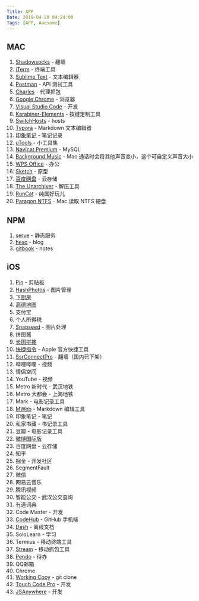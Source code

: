 ```yaml
---
Title: APP
Date: 2019-04-20 04:24:00
Tags: [APP, Awesome]
---
```


## MAC

1. [Shadowsocks](https://github.com/shadowsocks/ShadowsocksX-NG) - 翻墙
2. [iTerm](https://www.iterm2.com/) - 终端工具
3. [Sublime Text](https://www.sublimetext.com/) - 文本编辑器
4. [Postman](https://www.getpostman.com/downloads/) - API 测试工具
5. [Charles](https://www.charlesproxy.com/download/) - 代理抓包
6. [Google Chrome](https://www.google.com/intl/zh-CN/chrome/) - 浏览器
7. [Visual Studio Code](https://code.visualstudio.com/) - 开发
8. [Karabiner-Elements](https://github.com/tekezo/Karabiner-Elements) - 按键定制工具
9. [SwitchHosts](https://github.com/oldj/SwitchHosts) - hosts
10. [Typora](https://typora.io/) - Markdown 文本编辑器
11. [印象笔记](https://www.yinxiang.com/) - 笔记记录
12. [uTools](https://u.tools/) - 小工具集
13. [Navicat Premium](https://www.navicat.com.cn/products) - MySQL
14. [Background Music](https://github.com/kyleneideck/BackgroundMusic) - Mac 通话时会将其他声音变小，这个可自定义声音大小
15. [WPS Office](https://www.wps.cn/) - 办公
16. [Sketch](https://www.sketch.com/) - 原型
17. [百度网盘](http://pan.baidu.com/download) - 云存储
18. [The Unarchiver](https://theunarchiver.com/) - 解压工具
19. [RunCat](https://kyomesuke.com/runcat/index.html) - 纯属好玩儿
20. [Paragon NTFS](https://www.paragon-software.com/us/home/ntfs-mac/) - Mac 读取 NTFS 硬盘

## NPM

1. [serve](https://github.com/zeit/serve) - 静态服务
2. [hexo](https://hexo.io/zh-cn/) - blog
3. [gitbook](https://github.com/GitbookIO/gitbook-cli) - notes

## iOS

1. [Pin](https://itunes.apple.com/cn/app/pin-%E5%89%AA%E8%B4%B4%E6%9D%BF%E6%89%A9%E5%B1%95/id1039643846?mt=8) - 剪贴板
2. [HashPhotos](https://itunes.apple.com/cn/app/hashphotos/id685784609?mt=8) - 图片管理
3. [下厨房](https://itunes.apple.com/cn/app/%E4%B8%8B%E5%8E%A8%E6%88%BF-%E7%BE%8E%E9%A3%9F%E8%8F%9C%E8%B0%B1/id460979760?mt=8)
4. [高德地图](https://itunes.apple.com/cn/app/%E9%AB%98%E5%BE%B7%E5%9C%B0%E5%9B%BE-%E7%B2%BE%E5%87%86%E5%9C%B0%E5%9B%BE-%E5%AF%BC%E8%88%AA%E5%87%BA%E8%A1%8C%E5%BF%85%E5%A4%87/id461703208?mt=8)
5. 支付宝
6. 个人所得税
7. [Snapseed](https://itunes.apple.com/cn/app/snapseed/id439438619?mt=8) - 图片处理
8. 拼图酱
9. [长图拼接](https://itunes.apple.com/cn/app/%E9%95%BF%E5%9B%BE%E6%8B%BC%E6%8E%A5-%E8%BD%BB%E6%9D%BE%E6%8B%BC%E6%88%AA%E5%B1%8F/id1175878538?mt=8)
10. [快捷指令](https://itunes.apple.com/cn/app/%E5%BF%AB%E6%8D%B7%E6%8C%87%E4%BB%A4/id915249334?mt=8) - Apple 官方快捷工具
11. [SsrConnectPro](https://itunes.apple.com/cn/app/ssrconnectpro/id1272045249?mt=8) - 翻墙（国内已下架）
12. 哔哩哔哩 - 视频
13. 情侣空间
14. YouTube - 视频
15. Metro 新时代 - 武汉地铁
16. Metro 大都会 - 上海地铁
17. Mark - 电影记录工具
18. [MWeb](https://itunes.apple.com/cn/app/mweb-%E5%BC%BA%E5%A4%A7%E7%9A%84-markdown-%E7%BC%96%E8%BE%91%E5%92%8C%E5%8F%91%E5%B8%83%E8%BD%AF%E4%BB%B6/id1183407767?mt=8) - Markdown 编辑工具
19. 印象笔记 - 笔记
20. 私家书藏 - 书记录工具
21. 豆瓣 - 电影记录工具
22. [微博国际版](https://itunes.apple.com/cn/app/%E5%BE%AE%E5%8D%9A%E5%9B%BD%E9%99%85%E7%89%88/id1215210046?mt=8)
23. 百度网盘 - 云存储
24. 知乎
25. 掘金 - 开发社区
26. SegmentFault
27. 微信
28. 网易云音乐
29. 腾讯视频
30. 智能公交 - 武汉公交查询
31. 有道词典
32. Code Master - 开发
33. [CodeHub](https://itunes.apple.com/cn/app/codehub-a-client-for-github/id707173885?mt=8) - GitHub 手机端
34. [Dash](https://itunes.apple.com/cn/app/dash-offline-api-docs/id1239167694?mt=8) - 离线文档
35. SoloLearn - 学习
36. Termius - 移动终端工具
37. [Stream](https://itunes.apple.com/cn/app/stream/id1312141691?mt=8) - 移动抓包工具
38. [Pendo](https://itunes.apple.com/cn/app/pendo%E7%AC%94%E8%AE%B0/id805451002?mt=8) - 待办
39. QQ邮箱
40. Chrome
41. [Working Copy](https://itunes.apple.com/cn/app/working-copy/id896694807?mt=8) - git clone
42. [Touch Code Pro](https://itunes.apple.com/cn/app/touch-code-pro/id989524904?mt=8) - 开发
43. [JSAnywhere](https://itunes.apple.com/cn/app/javascript-anywhere-jsanywhere/id363452277?mt=8) - 开发